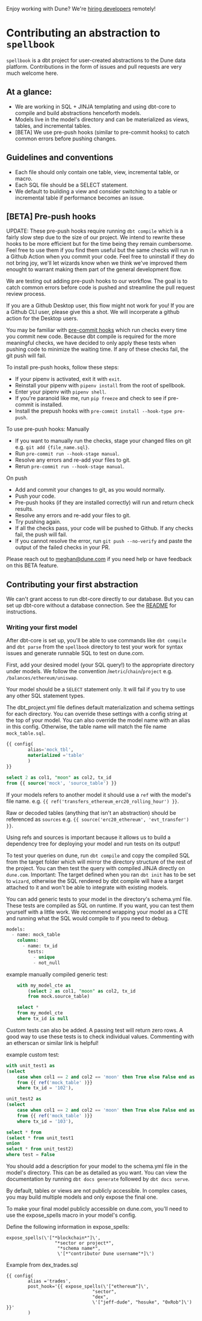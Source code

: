 Enjoy working with Dune? We're [hiring developers](https://dune.com/careers) remotely!

# Contributing an abstraction to `spellbook`

`spellbook` is a dbt project for user-created abstractions to the Dune data platform. 
Contributions in the form of issues and pull requests are very much welcome here.

## At a glance:
- We are working in SQL + JINJA templating and using dbt-core to compile and build abstractions henceforth models.
- Models live in the model's directory and can be materialized as views, tables, and incremental tables.
- [BETA] We use pre-push hooks (similar to pre-commit hooks) to catch common errors before pushing changes.

## Guidelines and conventions
- Each file should only contain one table, view, incremental table, or macro.
- Each SQL file should be a SELECT statement. 
- We default to building a view and consider switching to a table or incremental table if performance becomes an issue.

## [BETA] Pre-push hooks 
UPDATE: These pre-push hooks require running `dbt compile` which is a fairly slow step due to the size of our project. We intend to rewrite these hooks to be more efficient but for the time being they remain cumbersome. Feel free to use them if you find them useful but the same checks will run in a Github Action when you commit your code. Feel free to uninstall if they do not bring joy, we'll let wizards know when we think we've improved them enought to warrant making them part of the general development flow.         

We are testing out adding pre-push hooks to our workflow. The goal is to catch common errors before code is pushed and
streamline the pull request review process. 

If you are a Github Desktop user, this flow might not work for you! If you are a Github CLI user, please give this a shot. We will incorperate a github action for the Desktop users.

You may be familiar with [pre-commit hooks](https://pre-commit.com/) which run checks every time you commit new code. 
Because dbt compile is required for the more meaningful checks, we have decided to only apply these tests when 
pushing code to minimize the waiting time. If any of these checks fail, the git push will fail. 

To install pre-push hooks, follow these steps:
- If your pipenv is activated, exit it with `exit`.
- Reinstall your pipenv with `pipenv install` from the root of spellbook.
- Enter your pipenv with `pipenv shell`.
- If you're paranoid like me, run `pip freeze` and check to see if pre-commit is installed.
- Install the prepush hooks with `pre-commit install --hook-type pre-push`.

To use pre-push hooks: 
Manually
- If you want to manually run the checks, stage your changed files on git e.g. `git add {file_name.sql}`.
- Run `pre-commit run --hook-stage manual`.
- Resolve any errors and re-add your files to git.
- Rerun `pre-commit run --hook-stage manual`.

On push
- Add and commit your changes to git, as you would normally.
- Push your code.
- Pre-push hooks (if they are installed correctly) will run and return check results.
- Resolve any errors and re-add your files to git.
- Try pushing again.
- If all the checks pass, your code will be pushed to Github. If any checks fail, the push will fail.
- If you cannot resolve the error, run `git push --no-verify` and paste the output of the failed checks in your PR. 

Please reach out to meghan@dune.com if you need help or have feedback on this BETA feature. 

## Contributing your first abstraction
We can't grant access to run dbt-core directly to our database. But you can set up dbt-core without a database connection. See the [README](https://github.com/duneanalytics/spellbook/blob/main/README.md) for instructions. 

### Writing your first model

After dbt-core is set up, you'll be able to use commands like `dbt compile` and `dbt parse` from the `spellbook` directory to test your work for syntax issues and generate runnable SQL to test on dune.com. 

First, add your desired model (your SQL query!) to the appropriate directory under models. We follow the convention /`metric`/`chain`/`project` e.g. `/balances/ethereum/uniswap`.

Your model should be a `SELECT` statement only. It will fail if you try to use any other SQL statement types.

The dbt_project.yml file defines default materialization and schema settings for each directory. You can override these settings with a config string at the top of your model. 
You can also override the model name with an alias in this config. Otherwise, the table name will match the file name `mock_table.sql`. 
```sql
{{ config(
        alias='mock_tbl',
        materialized ='table'
        ) 
}}

select 2 as col1, "moon" as col2, tx_id
from {{ source('mock', 'source_table') }}
```

If your models refers to another model it should use a `ref` with the model's file name. e.g. `{{ ref('transfers_ethereum_erc20_rolling_hour') }}`.

Raw or decoded tables (anything that isn't an abstraction) should be referenced as `sources` e.g. `{{ source('erc20_ethereum', 'evt_transfer') }}`. 

Using refs and sources is important because it allows us to build a dependency tree for deploying your model and run tests on its output!

To test your queries on dune, run `dbt compile` and copy the compiled SQL from the target folder which will mirror the directory structure of the rest of the project. 
You can then test the query with compiled JINJA directly on `dune.com`.
Important: The target defined when you ran `dbt init` has to be set to `wizard`, otherwise the SQL rendered by dbt compile will have a target attached to it and won't be able to integrate with existing models.

You can add generic tests to your model in the directory's schema.yml file. These tests are compiled as SQL on runtime. If you want, you can test them yourself with a little work. We recommend wrapping your model as a CTE and running what the SQL would compile to if you need to debug.
```sql
models:
  - name: mock_table
    columns:
      - name: tx_id
        tests:
          - unique
          - not_null
```
 example manually compiled generic test:
```sql
    with my_model_cte as 
        (select 2 as col1, "moon" as col2, tx_id
        from mock.source_table)

    select *
    from my_model_cte
    where tx_id is null

```

Custom tests can also be added. A passing test will return zero rows. A good way to use these tests is to check individual values. Commenting with an etherscan or similar link is helpful!

example custom test:
```sql
with unit_test1 as
(select
    case when col1 == 2 and col2 == 'moon' then True else False end as test
    from {{ ref('mock_table' )}}
    where tx_id = '102'),

unit_test2 as
(select
    case when col1 == 2 and col2 == 'moon' then True else False end as test
    from {{ ref('mock_table' )}}
    where tx_id = '103'),

select * from
(select * from unit_test1
union
select * from unit_test2)
where test = False
```

You should add a description for your model to the schema.yml file in the model's directory. This can be as detailed as you want. You can view the documentation by running `dbt docs generate` followed by `dbt docs serve`. 

By default, tables or views are not publicly accessible. In complex cases, you may build multiple models and only expose the final one. 

To make your final model publicly accessible on dune.com, you'll need to use the expose_spells macro in your model's config. 

Define the following information in expose_spells:
```
expose_spells(\'["*blockchain*"]\',
                  "*sector or project*",
                   "*schema name*",
                   \'[*"contributor Dune username"*]\')
```
 
Example from dex_trades.sql
```
{{ config(
        alias ='trades',
        post_hook='{{ expose_spells(\'["ethereum"]\',
                                "sector",
                                "dex",
                                \'["jeff-dude", "hosuke", "0xRob"]\') }}'
        )
 ```
